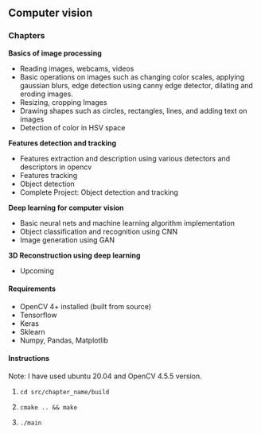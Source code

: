## Computer vision 

### Chapters

**Basics of image processing**
* Reading images, webcams, videos
* Basic operations on images such as changing color scales, applying gaussian blurs, edge detection using canny edge detector, dilating and eroding images.
* Resizing, cropping Images
* Drawing shapes such as circles, rectangles, lines, and adding text on images
* Detection of color in HSV space 

**Features detection and tracking**
* Features extraction and description using various detectors and descriptors in opencv 
* Features tracking 
* Object detection 
* Complete Project: Object detection and tracking

**Deep learning for computer vision**

* Basic neural nets and machine learning algorithm implementation
* Object classification and recognition using CNN
* Image generation using GAN

**3D Reconstruction using deep learning**
* Upcoming 

#### Requirements

* OpenCV 4+ installed (built from source)
* Tensorflow
* Keras
* Sklearn
* Numpy, Pandas, Matplotlib

#### Instructions 

Note: I have used ubuntu 20.04 and OpenCV 4.5.5 version. 

1. `cd src/chapter_name/build`

2. `cmake .. && make`

3. `./main`
